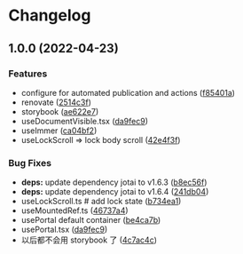 # Changelog

## 1.0.0 (2022-04-23)


### Features

* configure for automated publication and actions ([f85401a](https://github.com/powerfulyang/hooks/commit/f85401a82d0845f92b6a6dab49e408e23c925d71))
* renovate ([2514c3f](https://github.com/powerfulyang/hooks/commit/2514c3ff247be30a0645e8cab549e1a7a006f064))
* storybook ([ae622e7](https://github.com/powerfulyang/hooks/commit/ae622e75457047c0ef5fd704479fb94d091d589d))
* useDocumentVisible.tsx ([da9fec9](https://github.com/powerfulyang/hooks/commit/da9fec9e25c783bc48f4cdab030f594c81378e5d))
* useImmer ([ca04bf2](https://github.com/powerfulyang/hooks/commit/ca04bf2ce9f826842e3822f6089809b08688c231))
* useLockScroll => lock body scroll ([42e4f3f](https://github.com/powerfulyang/hooks/commit/42e4f3fc02b394cb54d79ba746d5bee920dd501e))


### Bug Fixes

* **deps:** update dependency jotai to v1.6.3 ([b8ec56f](https://github.com/powerfulyang/hooks/commit/b8ec56fd34c65e790739d72d60ae6e105ccc2137))
* **deps:** update dependency jotai to v1.6.4 ([241db04](https://github.com/powerfulyang/hooks/commit/241db0404707db271d361f09415500a6f9d1cb7a))
* useLockScroll.ts # add lock state ([b734ea1](https://github.com/powerfulyang/hooks/commit/b734ea1c8bee6e7e172dd093bcfe509afca72674))
* useMountedRef.ts ([46737a4](https://github.com/powerfulyang/hooks/commit/46737a456219593c414e163419ea0cd67201613d))
* usePortal default container ([be4ca7b](https://github.com/powerfulyang/hooks/commit/be4ca7b871df5e48a9c149b47d56eadee4ded205))
* usePortal.tsx ([da9fec9](https://github.com/powerfulyang/hooks/commit/da9fec9e25c783bc48f4cdab030f594c81378e5d))
* 以后都不会用 storybook 了 ([4c7ac4c](https://github.com/powerfulyang/hooks/commit/4c7ac4cb4b7cd46e9ae7d18a8db1003dfbc8c65e))
